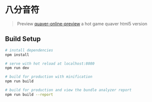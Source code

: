 # 八分音符
> Preview [quaver-online-preview](https://8.diamondfsd.com)
> a hot game quaver html5 version

## Build Setup

``` bash
# install dependencies
npm install

# serve with hot reload at localhost:8080
npm run dev

# build for production with minification
npm run build

# build for production and view the bundle analyzer report
npm run build --report
```
